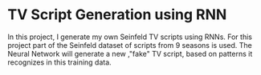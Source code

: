 # TV Script Generation using RNN
In this project, I generate my own Seinfeld TV scripts using RNNs. For this project part of the Seinfeld dataset of scripts from 9 seasons is used. The Neural Network will generate a new ,"fake" TV script, based on patterns it recognizes in this training data.
